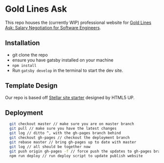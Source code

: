 # Gold Lines Ask

This repo houses the (currently WIP) professional website for [Gold Lines Ask: Salary Negotiation for Software Engineers](https://goldlinesask.github.io/goldlinesask/).

## Installation

- git clone the repo
- ensure you have gatsby installed on your machine
- `npm install`
- Run `gatsby develop` in the terminal to start the dev site.

## Template Design

Our repo is based off [Stellar site starter](https://github.com/codebushi/gatsby-starter-stellar) designed by HTML5 UP.

## Deployment

```bash
  git checkout master // make sure you are on master branch
  git pull // make sure you have the latest changes
  git log // ditto ^, with the gh-pages branch behind
  git checkout gh-pages // checkout the deployment branch
  git rebase master // bring gh-pages up to date with master
  git log // all should be together now
  git push origin gh-pages -f // force push the updates to gh-pages branch
  npm run deploy // run deploy script to update publish website
```
